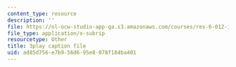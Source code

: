 ```yaml
---
content_type: resource
description: ''
file: https://ol-ocw-studio-app-qa.s3.amazonaws.com/courses/res-6-012-introduction-to-probability-spring-2018/ad85d756e7b956d695e8078f184ba401_v5fOm80VAnc.vtt
file_type: application/x-subrip
resourcetype: Other
title: 3play caption file
uid: ad85d756-e7b9-56d6-95e8-078f184ba401
---
```

